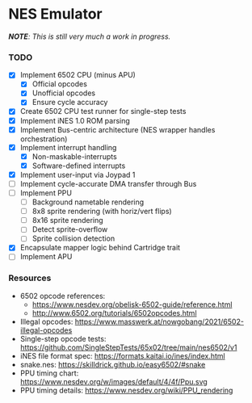# NES Emulator

***NOTE**: This is still very much a work in progress.*

### TODO

- [x] Implement 6502 CPU (minus APU)
    - [x] Official opcodes
    - [x] Unofficial opcodes
    - [x] Ensure cycle accuracy
- [x] Create 6502 CPU test runner for single-step tests
- [x] Implement iNES 1.0 ROM parsing
- [x] Implement Bus-centric architecture (NES wrapper handles orchestration)
- [x] Implement interrupt handling
    - [x] Non-maskable-interrupts
    - [x] Software-defined interrupts
- [x] Implement user-input via Joypad 1
- [ ] Implement cycle-accurate DMA transfer through Bus
- [ ] Implement PPU
    - [ ] Background nametable rendering
    - [ ] 8x8 sprite rendering (with horiz/vert flips)
    - [ ] 8x16 sprite rendering
    - [ ] Detect sprite-overflow
    - [ ] Sprite collision detection
  
- [x] Encapsulate mapper logic behind Cartridge trait
- [ ] Implement APU

### Resources

- 6502 opcode references:
  - https://www.nesdev.org/obelisk-6502-guide/reference.html
  - http://www.6502.org/tutorials/6502opcodes.html
- Illegal opcodes: https://www.masswerk.at/nowgobang/2021/6502-illegal-opcodes
- Single-step opcode tests: https://github.com/SingleStepTests/65x02/tree/main/nes6502/v1
- iNES file format spec: https://formats.kaitai.io/ines/index.html
- snake.nes: https://skilldrick.github.io/easy6502/#snake
- PPU timing chart: https://www.nesdev.org/w/images/default/4/4f/Ppu.svg
- PPU timing details: https://www.nesdev.org/wiki/PPU_rendering